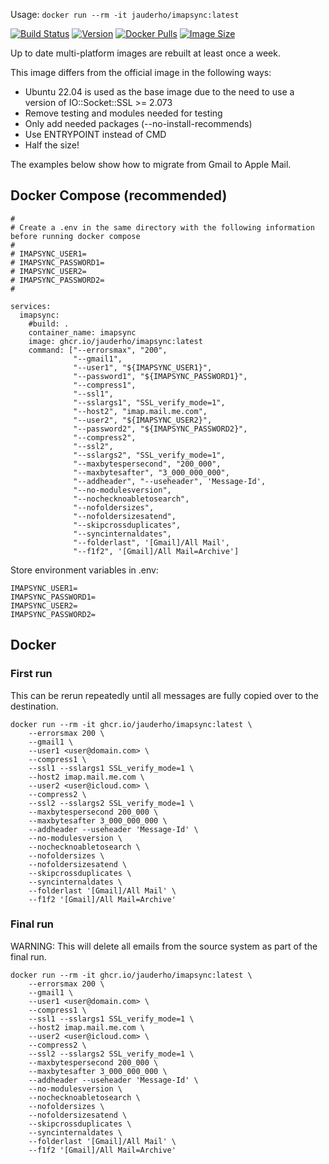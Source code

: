 
Usage: `docker run --rm -it jauderho/imapsync:latest `

[![Build Status](https://github.com/jauderho/dockerfiles/workflows/imapsync/badge.svg)](https://github.com/jauderho/dockerfiles/actions)
[![Version](https://img.shields.io/docker/v/jauderho/imapsync/latest)](https://github.com/imapsync/imapsync/)
[![Docker Pulls](https://img.shields.io/docker/pulls/jauderho/imapsync)](https://hub.docker.com/r/jauderho/imapsync/)
[![Image Size](https://img.shields.io/docker/image-size/jauderho/imapsync/latest)](https://hub.docker.com/r/jauderho/imapsync/)

Up to date multi-platform images are rebuilt at least once a week.

This image differs from the official image in the following ways:
- Ubuntu 22.04 is used as the base image due to the need to use a version of IO::Socket::SSL >= 2.073
- Remove testing and modules needed for testing
- Only add needed packages (--no-install-recommends)
- Use ENTRYPOINT instead of CMD
- Half the size!

The examples below show how to migrate from Gmail to Apple Mail.

## Docker Compose (recommended)

```
#
# Create a .env in the same directory with the following information before running docker compose
#
# IMAPSYNC_USER1=
# IMAPSYNC_PASSWORD1=
# IMAPSYNC_USER2=
# IMAPSYNC_PASSWORD2=
#

services:
  imapsync:
    #build: .
    container_name: imapsync
    image: ghcr.io/jauderho/imapsync:latest
    command: ["--errorsmax", "200", 
              "--gmail1", 
              "--user1", "${IMAPSYNC_USER1}", 
              "--password1", "${IMAPSYNC_PASSWORD1}",
              "--compress1", 
              "--ssl1", 
              "--sslargs1", "SSL_verify_mode=1", 
              "--host2", "imap.mail.me.com", 
              "--user2", "${IMAPSYNC_USER2}", 
              "--password2", "${IMAPSYNC_PASSWORD2}", 
              "--compress2", 
              "--ssl2", 
              "--sslargs2", "SSL_verify_mode=1", 
              "--maxbytespersecond", "200_000", 
              "--maxbytesafter", "3_000_000_000", 
              "--addheader", "--useheader", 'Message-Id', 
              "--no-modulesversion", 
              "--nochecknoabletosearch", 
              "--nofoldersizes", 
              "--nofoldersizesatend", 
              "--skipcrossduplicates", 
              "--syncinternaldates", 
              "--folderlast", '[Gmail]/All Mail',  
              "--f1f2", '[Gmail]/All Mail=Archive']
```

Store environment variables in .env:

```
IMAPSYNC_USER1=
IMAPSYNC_PASSWORD1=
IMAPSYNC_USER2=
IMAPSYNC_PASSWORD2=
```

## Docker

### First run
This can be rerun repeatedly until all messages are fully copied over to the destination.

```
docker run --rm -it ghcr.io/jauderho/imapsync:latest \
	--errorsmax 200 \
	--gmail1 \
	--user1 <user@domain.com> \
	--compress1 \
	--ssl1 --sslargs1 SSL_verify_mode=1 \
	--host2 imap.mail.me.com \
	--user2 <user@icloud.com> \
	--compress2 \
	--ssl2 --sslargs2 SSL_verify_mode=1 \
	--maxbytespersecond 200_000 \
	--maxbytesafter 3_000_000_000 \
	--addheader --useheader 'Message-Id' \
	--no-modulesversion \
	--nochecknoabletosearch \
	--nofoldersizes \
	--nofoldersizesatend \
	--skipcrossduplicates \
	--syncinternaldates \
	--folderlast '[Gmail]/All Mail' \
	--f1f2 '[Gmail]/All Mail=Archive'
```

### Final run
WARNING: This will delete all emails from the source system as part of the final run.

```
docker run --rm -it ghcr.io/jauderho/imapsync:latest \
	--errorsmax 200 \
	--gmail1 \
	--user1 <user@domain.com> \
	--compress1 \
	--ssl1 --sslargs1 SSL_verify_mode=1 \
	--host2 imap.mail.me.com \
	--user2 <user@icloud.com> \
	--compress2 \
	--ssl2 --sslargs2 SSL_verify_mode=1 \
	--maxbytespersecond 200_000 \
	--maxbytesafter 3_000_000_000 \
	--addheader --useheader 'Message-Id' \
	--no-modulesversion \
	--nochecknoabletosearch \
	--nofoldersizes \
	--nofoldersizesatend \
	--skipcrossduplicates \
	--syncinternaldates \
	--folderlast '[Gmail]/All Mail' \
	--f1f2 '[Gmail]/All Mail=Archive'
```
